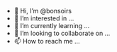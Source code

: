 - 👋 Hi, I’m @bonsoirs
- 👀 I’m interested in ...
- 🌱 I’m currently learning ...
- 💞️ I’m looking to collaborate on ...
- 📫 How to reach me ...

<!---
bonsoirs/bonsoirs is a ✨ special ✨ repository because its `README.md` (this file) appears on your GitHub profile.
You can click the Preview link to take a look at your changes.
--->
